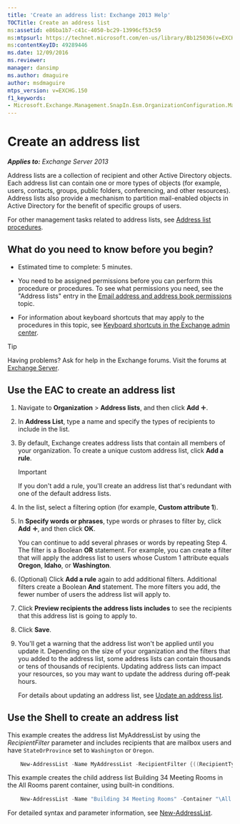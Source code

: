 ```yaml
---
title: 'Create an address list: Exchange 2013 Help'
TOCTitle: Create an address list
ms:assetid: e86ba1b7-c41c-4050-bc29-13996cf53c59
ms:mtpsurl: https://technet.microsoft.com/en-us/library/Bb125036(v=EXCHG.150)
ms:contentKeyID: 49289446
ms.date: 12/09/2016
ms.reviewer: 
manager: dansimp
ms.author: dmaguire
author: msdmaguire
mtps_version: v=EXCHG.150
f1_keywords:
- Microsoft.Exchange.Management.SnapIn.Esm.OrganizationConfiguration.Mailbox.NewAddressListWizardForm.AddressListIntroductionPage
---
```


# Create an address list

_**Applies to:** Exchange Server 2013_

Address lists are a collection of recipient and other Active Directory objects. Each address list can contain one or more types of objects (for example, users, contacts, groups, public folders, conferencing, and other resources). Address lists also provide a mechanism to partition mail-enabled objects in Active Directory for the benefit of specific groups of users.

For other management tasks related to address lists, see [Address list procedures](address-list-procedures-exchange-2013-help.md).

## What do you need to know before you begin?

  - Estimated time to complete: 5 minutes.

  - You need to be assigned permissions before you can perform this procedure or procedures. To see what permissions you need, see the "Address lists" entry in the [Email address and address book permissions](email-address-and-address-book-permissions-exchange-2013-help.md) topic.

  - For information about keyboard shortcuts that may apply to the procedures in this topic, see [Keyboard shortcuts in the Exchange admin center](keyboard-shortcuts-in-the-exchange-admin-center-2013-help.md).

> [!TIP]
> Having problems? Ask for help in the Exchange forums. Visit the forums at [Exchange Server](https://go.microsoft.com/fwlink/p/?linkid=60612).

## Use the EAC to create an address list

1. Navigate to **Organization** \> **Address lists**, and then click **Add** ![Add Icon](images/JJ218640.c1e75329-d6d7-4073-a27d-498590bbb558(EXCHG.150).gif "Add Icon").

2. In **Address List**, type a name and specify the types of recipients to include in the list.

3. By default, Exchange creates address lists that contain all members of your organization. To create a unique custom address list, click **Add a rule**.

    > [!IMPORTANT]
    > If you don't add a rule, you'll create an address list that's redundant with one of the default address lists.

4. In the list, select a filtering option (for example, **Custom attribute 1**).

5. In **Specify words or phrases**, type words or phrases to filter by, click **Add** ![Add Icon](images/JJ218640.c1e75329-d6d7-4073-a27d-498590bbb558(EXCHG.150).gif "Add Icon"), and then click **OK**.

    You can continue to add several phrases or words by repeating Step 4. The filter is a Boolean **OR** statement. For example, you can create a filter that will apply the address list to users whose Custom 1 attribute equals **Oregon**, **Idaho**, or **Washington**.

6. (Optional) Click **Add a rule** again to add additional filters. Additional filters create a Boolean **And** statement. The more filters you add, the fewer number of users the address list will apply to.

7. Click **Preview recipients the address lists includes** to see the recipients that this address list is going to apply to.

8. Click **Save**.

9. You'll get a warning that the address list won't be applied until you update it. Depending on the size of your organization and the filters that you added to the address list, some address lists can contain thousands or tens of thousands of recipients. Updating address lists can impact your resources, so you may want to update the address during off-peak hours.

    For details about updating an address list, see [Update an address list](update-an-address-list-exchange-2013-help.md).

## Use the Shell to create an address list

This example creates the address list MyAddressList by using the *RecipientFilter* parameter and includes recipients that are mailbox users and have `StateOrProvince` set to `Washington` or `Oregon`.

```powershell
    New-AddressList -Name MyAddressList -RecipientFilter {((RecipientType -eq 'UserMailbox') -and ((StateOrProvince -eq 'Washington') -or (StateOrProvince -eq 'Oregon')))}
```

This example creates the child address list Building 34 Meeting Rooms in the All Rooms parent container, using built-in conditions.

```powershell
    New-AddressList -Name "Building 34 Meeting Rooms" -Container "\All Rooms" -IncludedRecipients Resources -ConditionalCustomAttribute1 "Building 34"
```

For detailed syntax and parameter information, see [New-AddressList](https://technet.microsoft.com/en-us/library/aa996912\(v=exchg.150\)).
